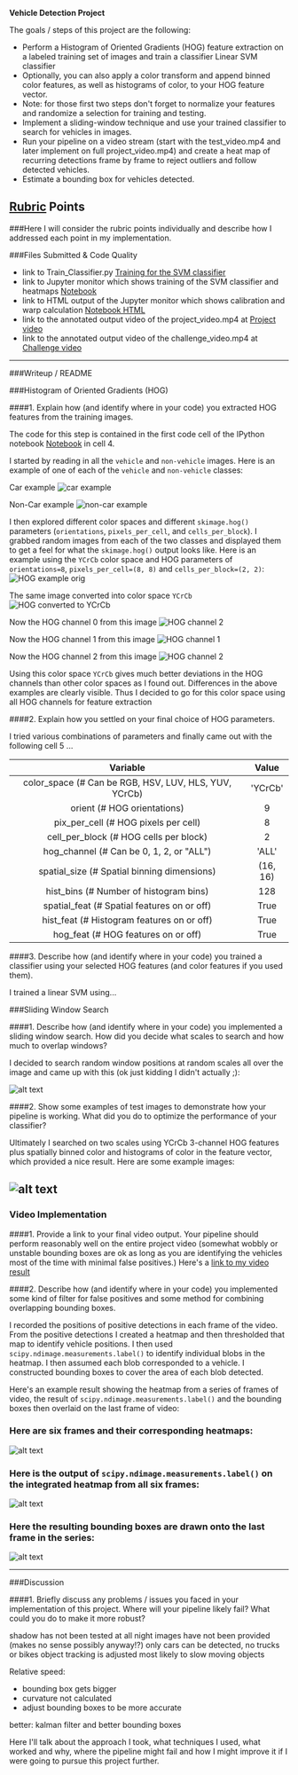 **Vehicle Detection Project**

The goals / steps of this project are the following:

* Perform a Histogram of Oriented Gradients (HOG) feature extraction on a labeled training set of images and train a classifier Linear SVM classifier
* Optionally, you can also apply a color transform and append binned color features, as well as histograms of color, to your HOG feature vector. 
* Note: for those first two steps don't forget to normalize your features and randomize a selection for training and testing.
* Implement a sliding-window technique and use your trained classifier to search for vehicles in images.
* Run your pipeline on a video stream (start with the test_video.mp4 and later implement on full project_video.mp4) and create a heat map of recurring detections frame by frame to reject outliers and follow detected vehicles.
* Estimate a bounding box for vehicles detected.

[//]: # (Image References)
[image1]: ./../docu/car_example.png
[image2]: ./../docu/noncar_example.png
[image3]: ./../docu/hog_example_orig.png
[image4]: ./../docu/hog_example_YCrCb.png
[image5]: ./../docu/hog_example_channel_0.png
[image6]: ./../docu/hog_example_channel_1.png
[image7]: ./../docu/hog_example_channel_2.png
[video1]: ./output_videos/project_video.mp4


## [Rubric](https://review.udacity.com/#!/rubrics/513/view) Points
###Here I will consider the rubric points individually and describe how I addressed each point in my implementation.  

###Files Submitted & Code Quality

* link to Train_Classifier.py [Training for the SVM classifier](https://github.com/AntoniaSophia/VehicleDetection/blob/master/solution/Train_Classifier.py)
* link to Jupyter monitor which shows training of the SVM classifier and heatmaps [Notebook](https://github.com/AntoniaSophia/VehicleDetection/blob/master/solution/VehicleDetection.ipynb)
* link to HTML output of the Jupyter monitor which shows calibration and warp calculation [Notebook HTML](https://github.com/AntoniaSophia/VehicleDetection/blob/master/solution/VehicleDetection.html)
* link to the annotated output video of the project_video.mp4 at [Project video](https://github.com/AntoniaSophia/VehicleDetection/blob/master/output_videos/project_video.mp4)
* link to the annotated output video of the challenge_video.mp4 at [Challenge video](https://github.com/AntoniaSophia/VehicleDetection/blob/master/output_videos/challenge_video.avi)

---
###Writeup / README


###Histogram of Oriented Gradients (HOG)

####1. Explain how (and identify where in your code) you extracted HOG features from the training images.

The code for this step is contained in the first code cell of the IPython notebook [Notebook](https://github.com/AntoniaSophia/VehicleDetection/blob/master/solution/VehicleDetection.ipynb) in cell 4.  

I started by reading in all the `vehicle` and `non-vehicle` images.  Here is an example of one of each of the `vehicle` and `non-vehicle` classes:

Car example
![car example][image1]

Non-Car example
![non-car example][image2]

I then explored different color spaces and different `skimage.hog()` parameters (`orientations`, `pixels_per_cell`, and `cells_per_block`).  I grabbed random images from each of the two classes and displayed them to get a feel for what the `skimage.hog()` output looks like.
Here is an example using the `YCrCb` color space and HOG parameters of `orientations=8`, `pixels_per_cell=(8, 8)` and `cells_per_block=(2, 2)`:
![HOG example orig][image3]

The same image converted into color space `YCrCb`
![HOG converted to `YCrCb`][image4]

Now the HOG channel 0 from this image
![HOG channel 2][image5]

Now the HOG channel 1 from this image
![HOG channel 1][image6]

Now the HOG channel 2 from this image
![HOG channel 2][image7]

Using this color space `YCrCb` gives much better deviations in the HOG channels than other color spaces as I found out. Differences in the above examples are clearly visible. Thus I decided to go for this color space using all HOG channels for feature extraction


####2. Explain how you settled on your final choice of HOG parameters.

I tried various combinations of parameters and finally came out with the following cell 5 ...

| Variable        | Value   | 
|:-------------:|:-------------:| 
| color_space  (# Can be RGB, HSV, LUV, HLS, YUV, YCrCb)     | 'YCrCb'       | 
| orient   (# HOG orientations)   | 9     |
| pix_per_cell   (# HOG pixels per cell)     | 8      |
| cell_per_block  (# HOG cells per block)    | 2      |
| hog_channel  (# Can be 0, 1, 2, or "ALL")    | 'ALL'       |
| spatial_size  (# Spatial binning dimensions)    | (16, 16)       |
| hist_bins (# Number of histogram bins)      | 128        |
| spatial_feat (# Spatial features on or off)     | True        |
| hist_feat (# Histogram features on or off)     | True   |
| hog_feat  (# HOG features on or off)    | True       |



####3. Describe how (and identify where in your code) you trained a classifier using your selected HOG features (and color features if you used them).

I trained a linear SVM using...

###Sliding Window Search

####1. Describe how (and identify where in your code) you implemented a sliding window search.  How did you decide what scales to search and how much to overlap windows?

I decided to search random window positions at random scales all over the image and came up with this (ok just kidding I didn't actually ;):

![alt text][image3]

####2. Show some examples of test images to demonstrate how your pipeline is working.  What did you do to optimize the performance of your classifier?

Ultimately I searched on two scales using YCrCb 3-channel HOG features plus spatially binned color and histograms of color in the feature vector, which provided a nice result.  Here are some example images:

![alt text][image4]
---

### Video Implementation

####1. Provide a link to your final video output.  Your pipeline should perform reasonably well on the entire project video (somewhat wobbly or unstable bounding boxes are ok as long as you are identifying the vehicles most of the time with minimal false positives.)
Here's a [link to my video result](./project_video.mp4)


####2. Describe how (and identify where in your code) you implemented some kind of filter for false positives and some method for combining overlapping bounding boxes.

I recorded the positions of positive detections in each frame of the video.  From the positive detections I created a heatmap and then thresholded that map to identify vehicle positions.  I then used `scipy.ndimage.measurements.label()` to identify individual blobs in the heatmap.  I then assumed each blob corresponded to a vehicle.  I constructed bounding boxes to cover the area of each blob detected.  

Here's an example result showing the heatmap from a series of frames of video, the result of `scipy.ndimage.measurements.label()` and the bounding boxes then overlaid on the last frame of video:

### Here are six frames and their corresponding heatmaps:

![alt text][image5]

### Here is the output of `scipy.ndimage.measurements.label()` on the integrated heatmap from all six frames:
![alt text][image6]

### Here the resulting bounding boxes are drawn onto the last frame in the series:
![alt text][image7]



---

###Discussion

####1. Briefly discuss any problems / issues you faced in your implementation of this project.  Where will your pipeline likely fail?  What could you do to make it more robust?


shadow has not been tested at all
night images have not been provided (makes no sense possibly anyway!?)
only cars can be detected, no trucks or bikes
object tracking is adjusted most likely to slow moving objects 

Relative speed:
- bounding box gets bigger
- curvature not calculated
- adjust bounding boxes to be more accurate

better: kalman filter and better bounding boxes



Here I'll talk about the approach I took, what techniques I used, what worked and why, where the pipeline might fail and how I might improve it if I were going to pursue this project further.  

